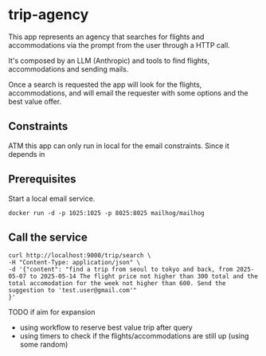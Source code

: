 # trip-agency

This app represents an agency that searches for flights and accommodations via the
prompt from the user through a HTTP call. 

It's composed by an LLM (Anthropic) and tools to find flights, accommodations and sending mails. 

Once a search is requested the app will look for the flights, accommodations, 
and will email the requester with some options and the best value offer. 

## Constraints

ATM this app can only run in local for the email constraints. Since it depends in 

## Prerequisites

Start a local email service. 
```shell
docker run -d -p 1025:1025 -p 8025:8025 mailhog/mailhog
```


## Call the service 

```shell
curl http://localhost:9000/trip/search \
-H "Content-Type: application/json" \
-d '{"content": "find a trip from seoul to tokyo and back, from 2025-05-07 to 2025-05-14 The flight price not higher than 300 total and the total accomodation for the week not higher than 600. Send the suggestion to 'test.user@gmail.com'"
}'
```

TODO if aim for expansion 
- using workflow to reserve best value trip after query
- using timers to check if the flights/accommodations are still up (using some random)